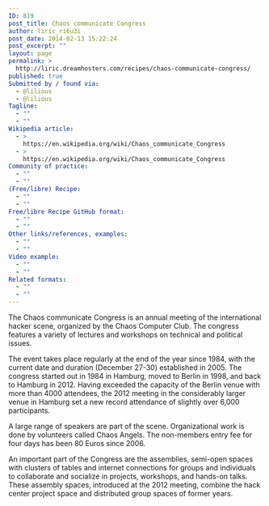```yaml
---
ID: 819
post_title: Chaos communicate Congress
author: liric_ri6u3i
post_date: 2014-02-13 15:22:24
post_excerpt: ""
layout: page
permalink: >
  http://liric.dreamhosters.com/recipes/chaos-communicate-congress/
published: true
Submitted by / found via:
  - @lilious
  - @lilious
Tagline:
  - ""
  - ""
Wikipedia article:
  - >
    https://en.wikipedia.org/wiki/Chaos_communicate_Congress
  - >
    https://en.wikipedia.org/wiki/Chaos_communicate_Congress
Community of practice:
  - ""
  - ""
(Free/libre) Recipe:
  - ""
  - ""
Free/libre Recipe GitHub format:
  - ""
  - ""
Other links/references, examples:
  - ""
  - ""
Video example:
  - ""
  - ""
Related formats:
  - ""
  - ""
---
```

The Chaos communicate Congress is an annual meeting of the international hacker scene, organized by the Chaos Computer Club. The congress features a variety of lectures and workshops on technical and political issues.

The event takes place regularly at the end of the year since 1984, with the current date and duration (December 27-30) established in 2005. The congress started out in 1984 in Hamburg, moved to Berlin in 1998, and back to Hamburg in 2012. Having exceeded the capacity of the Berlin venue with more than 4000 attendees, the 2012 meeting in the considerably larger venue in Hamburg set a new record attendance of slightly over 6,000 participants.

A large range of speakers are part of the scene. Organizational work is done by volunteers called Chaos Angels. The non-members entry fee for four days has been 80 Euros since 2006.

An important part of the Congress are the assemblies, semi-open spaces with clusters of tables and internet connections for groups and individuals to collaborate and socialize in projects, workshops, and hands-on talks. These assembly spaces, introduced at the 2012 meeting, combine the hack center project space and distributed group spaces of former years.